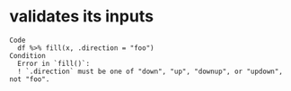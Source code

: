 # validates its inputs

    Code
      df %>% fill(x, .direction = "foo")
    Condition
      Error in `fill()`:
      ! `.direction` must be one of "down", "up", "downup", or "updown", not "foo".

